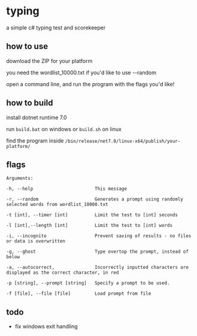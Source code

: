 # typing

a simple c# typing test and scorekeeper

## how to use

download the ZIP for your platform

you need the wordlist_10000.txt if you'd like to use --random

open a command line, and run the program with the flags you'd like!

## how to build

install dotnet runtime 7.0

run `build.bat` on windows or `build.sh` on linux

find the program inside `/bin/release/net7.0/linux-x64/publish/your-platform/`

## flags

```
Arguments:

-h, --help                       This message

-r, --random                     Generates a prompt using randomly selected words from wordlist_10000.txt

-t [int], --timer [int]          Limit the test to [int] seconds

-l [int],--length [int]          Limit the test to [int] words

-i, --incognito                  Prevent saving of results - no files or data is overwritten

-g, --ghost                      Type overtop the prompt, instead of below

-a, --autocorrect,               Incorrectly inputted characters are displayed as the correct character, in red

-p [string], --prompt [string]   Specify a prompt to be used.

-f [file], --file [file]         Load prompt from file
```

## todo

- fix windows exit handling